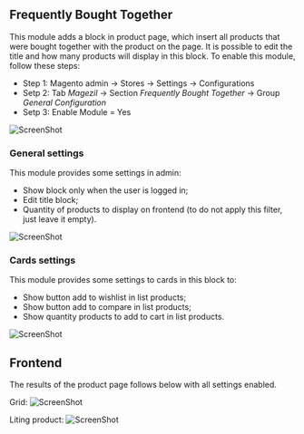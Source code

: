 ## Frequently Bought Together

This module adds a block in product page, which insert all products that were bought together with the product on the page. It is possible to edit the title and how many products will display in this block. To enable this module, follow these steps:
  - Step 1: Magento admin -> Stores -> Settings -> Configurations
  - Setp 2: Tab _Magezil_ -> Section _Frequently Bought Together_ -> Group _General Configuration_
  - Setp 3: Enable Module = Yes

![ScreenShot](https://github.com/santanaluc94/Magezil_BoughtTogether/blob/master/Readme/module.jpg)

### General settings

This module provides some settings in admin:
  - Show block only when the user is logged in;
  - Edit title block;
  - Quantity of products to display on frontend (to do not apply this filter, just leave it empty).

![ScreenShot](https://github.com/santanaluc94/Magezil_BoughtTogether/blob/master/Readme/general-settings.jpg)

### Cards settings

This module provides some settings to cards in this block to:
  - Show button add to wishlist in list products;
  - Show button add to compare in list products;
  - Show quantity products to add to cart in list products.

![ScreenShot](https://github.com/santanaluc94/Magezil_BoughtTogether/blob/master/Readme/cards-settings.jpg)

## Frontend

The results of the product page follows below with all settings enabled.

Grid:
![ScreenShot](https://github.com/santanaluc94/Magezil_BoughtTogether/blob/master/Readme/block-frontend.jpg)

Liting product:
![ScreenShot](https://github.com/santanaluc94/Magezil_BoughtTogether/blob/master/Readme/listing-product.jpg)

